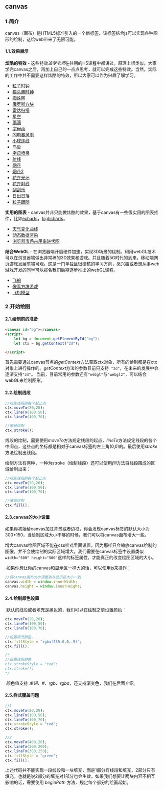 ## canvas

### 1.简介

​		canvas（画布）是HTML5标准引入的一个新标签，该标签结合js可以实现各种图形的绘制，这给web带来了无限可能。

#### 1.1.效果展示

**炫酷的特效** - 这些特效*追梦老师*在往期的H5课程中都讲过，原理上很类似，大家学完canvas之后，再加上自己的一点点思考，就可以完成这些特效。当然，实际的工作中并不需要这样炫酷的特效，所以大家可以作为兴趣了解学习。

* [粒子时钟](https://afeifeifei.github.io/class-demo/js-demo/2-canvas/1-%E4%B8%89%E7%BB%B4%E6%95%B0%E7%BB%84%E6%95%B0%E5%AD%97%E6%97%B6%E9%92%9F/1-%E6%97%B6%E9%92%9F.html)
* [猫头鹰时钟](https://afeifeifei.github.io/class-demo/js-demo/2-canvas/2-%E7%8C%AB%E5%A4%B4%E9%B9%B0%E6%97%B6%E9%92%9F/index.html)
* [蜘蛛网](https://afeifeifei.github.io/class-demo/js-demo/2-canvas/3-%E8%9C%98%E8%9B%9B%E7%BD%91/2-%E8%9C%98%E8%9B%9B%E7%BD%91.html)
* [俄罗斯方块](https://afeifeifei.github.io/class-demo/js-demo/2-canvas/4-%E4%BF%84%E7%BD%97%E6%96%AF%E6%96%B9%E5%9D%97%E6%B8%B8%E6%88%8F%E5%BC%80%E5%8F%91/)
* [雷达扫描](https://afeifeifei.github.io/class-demo/js-demo/2-canvas/6-%E9%9B%B7%E8%BE%BE%E6%89%AB%E6%8F%8F/1-%E9%9B%B7%E8%BE%BE%E6%89%AB%E6%8F%8F.html)
* [星空](https://afeifeifei.github.io/class-demo/js-demo/2-canvas/7-%E6%A2%A6%E5%B9%BB%E6%98%9F%E7%A9%BA/1-%E6%98%9F%E7%A9%BA.html)
* [雨滴](https://afeifeifei.github.io/class-demo/js-demo/2-canvas/5-%E9%9B%A8%E6%BB%B4+%E9%BB%91%E5%AE%A2%E5%B8%9D%E5%9B%BD%E6%B5%8F%E8%A7%88%E9%9B%A8/1-%E9%9B%A8%E6%BB%B4.html)
* [字母雨](https://afeifeifei.github.io/class-demo/js-demo/2-canvas/5-%E9%9B%A8%E6%BB%B4+%E9%BB%91%E5%AE%A2%E5%B8%9D%E5%9B%BD%E6%B5%8F%E8%A7%88%E9%9B%A8/2-%E9%BB%91%E5%AE%A2%E5%85%A5%E4%BE%B5.html)
* [闪电暴风雨](https://afeifeifei.github.io/class-demo/js-demo/2-canvas/10-canvas%E7%89%B9%E6%95%88-%E9%97%AA%E7%94%B5%E6%9A%B4%E9%A3%8E%E9%9B%A8/1-%E9%97%AA%E7%94%B5%E6%9A%B4%E9%A3%8E%E9%9B%A8.html)
* [小球连线](https://afeifeifei.github.io/class-demo/js-demo/2-canvas/8-%E9%B8%9F%E5%B7%A2%E6%9E%84%E5%BB%BA-%E7%B2%92%E5%AD%90%E7%89%B9%E6%95%88/1-%E7%B2%92%E5%AD%90%E8%BF%9E%E7%BA%BF.html)
* [鸟巢](https://afeifeifei.github.io/class-demo/js-demo/2-canvas/8-%E9%B8%9F%E5%B7%A2%E6%9E%84%E5%BB%BA-%E7%B2%92%E5%AD%90%E7%89%B9%E6%95%88/2-%E9%B8%9F%E5%B7%A2.html)
* [字母喷泉](https://afeifeifei.github.io/class-demo/js-demo/2-canvas/11-%E5%96%B7%E6%B3%89-%E9%9F%B3%E9%A2%91%E5%9B%BE/1-%E5%96%B7%E6%B3%89.html)
* [射线](https://afeifeifei.github.io/class-demo/js-demo/2-canvas/12-%E7%A7%BB%E5%8A%A8%E5%9F%8E%E5%B8%82-%E5%B0%84%E7%BA%BF-%E7%83%9F%E8%8A%B1/2-%E5%B0%84%E7%BA%BF.html)
* [烟花](https://afeifeifei.github.io/class-demo/js-demo/2-canvas/12-%E7%A7%BB%E5%8A%A8%E5%9F%8E%E5%B8%82-%E5%B0%84%E7%BA%BF-%E7%83%9F%E8%8A%B1/3-%E7%83%9F%E8%8A%B1%E7%BB%BD%E6%94%BE.html)
* [烟花2](https://afeifeifei.github.io/class-demo/js-demo/2-canvas/12-%E7%A7%BB%E5%8A%A8%E5%9F%8E%E5%B8%82-%E5%B0%84%E7%BA%BF-%E7%83%9F%E8%8A%B1/4-%E5%9C%A3%E8%AF%9E%E8%8A%82%E5%BF%AB%E4%B9%90.html)
* [花卉光环](https://afeifeifei.github.io/class-demo/js-demo/2-canvas/13-%E8%8A%B1%E5%8D%89%E7%BB%BD%E6%94%BE-%E5%85%89%E7%BA%BF%E7%88%86%E7%82%B8/1-%E8%8A%B1%E5%8D%89%E5%85%89%E7%8E%AF.html)
* [花卉射线](https://afeifeifei.github.io/class-demo/js-demo/2-canvas/13-%E8%8A%B1%E5%8D%89%E7%BB%BD%E6%94%BE-%E5%85%89%E7%BA%BF%E7%88%86%E7%82%B8/2-%E8%8A%B1%E5%8D%89%E7%89%B9%E6%95%88.html)
* [刮刮乐](https://afeifeifei.github.io/class-demo/js-demo/2-canvas/14-%E5%88%AE%E5%88%AE%E4%B9%90-%E6%97%A5%E5%87%BA%E6%97%A5%E8%90%BD/1-%E5%88%AE%E5%88%AE%E4%B9%90.html)
* [日出日落](https://afeifeifei.github.io/class-demo/js-demo/2-canvas/14-%E5%88%AE%E5%88%AE%E4%B9%90-%E6%97%A5%E5%87%BA%E6%97%A5%E8%90%BD/2-%E6%97%A5%E5%87%BA%E6%97%A5%E8%90%BD.html)
* [粒子跟随](https://afeifeifei.github.io/class-demo/js-demo/2-canvas/15-%E7%B2%92%E5%AD%90%E8%B7%9F%E9%9A%8F/canvas%E7%B2%92%E5%AD%90%E8%B7%9F%E9%9A%8F%E7%A7%BB%E5%8A%A84.html)

**实用的图表** - canvas并非只能做炫酷的效果，基于canvas有一些很实用的图表插件，比如[echarts](https://echarts.baidu.com/)，[highcharts](https://www.highcharts.com.cn/)。

- [天气变化曲线](https://afeifeifei.github.io/class-demo/js-demo/2-canvas/9-highcharts%E5%9B%BE%E8%A1%A8%E6%8F%92%E4%BB%B6/1-%E5%A4%A9%E6%B0%94%E9%A2%84%E6%8A%A5.html)
- [动态数据渲染](https://afeifeifei.github.io/class-demo/js-demo/2-canvas/9-highcharts%E5%9B%BE%E8%A1%A8%E6%8F%92%E4%BB%B6/2-%E5%8A%A8%E6%80%81%E6%B8%B2%E6%9F%93%E6%95%B0%E6%8D%AE.html)
- [浏览器市场占用率饼状图](https://afeifeifei.github.io/class-demo/js-demo/2-canvas/9-highcharts%E5%9B%BE%E8%A1%A8%E6%8F%92%E4%BB%B6/3-3d%E5%9C%86%E5%BD%A2%E5%9B%BE.html)

**结合WebGL** - 在浏览器端开启硬件加速，实现3D场景的绘制。利用webGL技术可以在浏览器端做出非常棒的3D效果和游戏。并且随着5G时代的到来，移动端网页游戏发展前端可观。这是一门单独且很硬核的学习方向，感兴趣或者想从事web游戏开发的同学可以报名我们后期逐步推出的webGL课程。

- [飞船](http://hexgl.bkcore.com/play/)
- [像素方块游戏](http://www.jq22.com/code2128)
- [飞机模型](https://www.html5tricks.com/demo/webgl-svg-3d-plain/index.html)

### 2.开始绘图

#### 2.1.绘制前的准备

```html
<canvas id="bg"></canvas>
<script>
    let bg = document.getElementById("bg");
    let ctx = bg.getContext("2d");

</script>
```

​		首先需要通过canvas节点的*getContext*方法获取ctx对象，所有的绘制都是在ctx对象上进行操作的。*getContext*方法的参数目前只支持` "2d"`，在未来的发展中会逐渐支持`"3d"`。 当前，目前常用的参数还有`"webgl"`与`"webgl2"`，可以结合webGL来绘制图形。

#### 2.2.绘制线段

```js
//规定线段的各个起止点
ctx.moveTo(20,20);
ctx.lineTo(100,50);
ctx.lineTo(100,70);

//画线绘制
ctx.stroke();
```

​		线段的绘制，需要使用*moveTo*方法规定线段的起点，*lineTo*方法规定线段的各个中间点，这些点的坐标都是相对于canvas标签的左上角(0,0)的。最后使用*stroke*方法绘制出线段。

​		绘制方法有两种，一种为stroke（绘制线段）还可以使用*fill*方法将线段围成的区域绘制出来：

```js
//规定线段的各个起止点
ctx.moveTo(20,20);
ctx.lineTo(100,50);
ctx.lineTo(100,70);

//填充绘制
ctx.fill();
```

#### 2.3.canvas的大小设置

​		如果你初始给canvas加过背景或者边框，你会发现canvas标签的默认大小为300*150，当绘制区域大小不够的时候，我们可以将canvas画布增大一些。

​		增大canvas绘图区域不能在css样式里面设置，因为那样只会缩放canvas绘制的图像，并不会使绘制的实际区域增大。我们需要在canvas标签中设置类似`width="500" height="500"`这样的标签属性，才能真正的改变绘图区域的大小。

​		如果你想让你的canvas和显示区一样大的话，可以使用js来操作：

```js
//将canvas画布大小调整到与显示区大小一致
canvas.width = window.innerWidth;
canvas.height = window.innerHeight;
```

#### 2.4.绘制颜色设置

​		默认的线段或者填充是黑色的，我们可以在绘制之前设置颜色：

```js
ctx.moveTo(20,20);
ctx.lineTo(100,50);
ctx.lineTo(100,70);

//设置填充颜色。
ctx.fillStyle = "rgba(255,0,0,.9)";
ctx.fill();

/*
//设置线段颜色
ctx.strokeStyle = "red";
ctx.stroke();
*/
```

​		颜色值支持 *单词*、*#*、*rgb*、*rgba*，还支持渐变色，我们在后面介绍。

#### 2.5.样式覆盖问题

```js
//1
ctx.moveTo(20,20);
ctx.lineTo(100,50);
ctx.lineTo(100,70);
ctx.strokeStyle = "red";
ctx.stroke();

//2
ctx.moveTo(400,20);
ctx.lineTo(300,200);
ctx.lineTo(300,250);
ctx.fillStyle = "green";
ctx.fill();
```

​		上述代码并不能实现一段线段和一块填充，而是1部分有线段和填充，2部分只有填充。也就是说2部分的填充对1部分也会生效。如果我们想要让两块内容不相互影响的话，需要使用 *beginPath* 方法，规定每个部分的绘画起始。


















